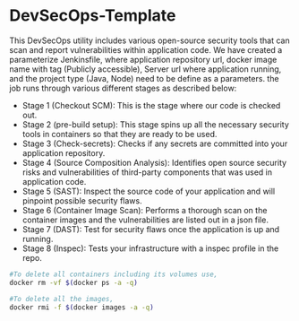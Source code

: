 # DevSecOps-Template
This DevSecOps utility includes various open-source security tools that can scan and report vulnerabilities within application code. We have created a parameterize Jenkinsfile, where application repository url, docker image name with tag (Publicly accessible), Server url where application running, and the project type (Java, Node) need to be define as a parameters. the job runs through various different stages as described below:

-	Stage 1 (Checkout SCM): This is the stage where our code is checked out.
-	Stage 2 (pre-build setup): This stage spins up all the necessary security tools in containers so that they are ready to be used.
-	Stage 3 (Check-secrets): Checks if any secrets are committed into your application repository.
-	Stage 4 (Source Composition Analysis): Identifies open source security risks and vulnerabilities of third-party components that was used in application code.
-	Stage 5 (SAST): Inspect the source code of your application and will pinpoint possible security flaws.
-	Stage 6 (Container Image Scan): Performs a thorough scan on the container images and the vulnerabilities are listed out in a json file.
-	Stage 7 (DAST): Test for security flaws once the application is up and running.
- Stage 8 (Inspec): Tests your infrastructure with a inspec profile in the repo.

```bash
#To delete all containers including its volumes use,
docker rm -vf $(docker ps -a -q)

#To delete all the images,
docker rmi -f $(docker images -a -q)
```